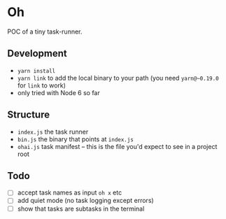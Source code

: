 # Oh

POC of a tiny task-runner.

## Development

- `yarn install`
- `yarn link` to add the local binary to your path (you need `yarn@~0.19.0` for `link` to work)
- only tried with Node 6 so far

## Structure
- `index.js` the task runner
- `bin.js` the binary that points at `index.js`
- `ohai.js` task manifest – this is the file you'd expect to see in a project root

## Todo
- [ ] accept task names as input `oh x` etc
- [ ] add quiet mode (no task logging except errors)
- [ ] show that tasks are subtasks in the terminal
